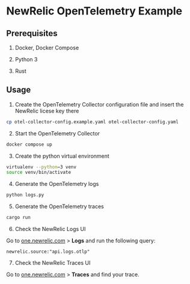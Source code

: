 # NewRelic OpenTelemetry Example

## Prerequisites

1. Docker, Docker Compose

1. Python 3

1. Rust

## Usage

1. Create the OpenTelemetry Collector configuration file and insert the NewRelic licese key there

```bash
cp otel-collector-config.example.yaml otel-collector-config.yaml
```

2. Start the OpenTelemetry Collector

```bash
docker compose up
```

3. Create the python virtual environment

```bash
virtualenv --python=3 venv
source venv/bin/activate
```

4. Generate the OpenTelemetry logs

```bash
python logs.py
```

5. Generate the OpenTelemetry traces

```bash
cargo run
```

6. Check the NewRelic Logs UI

Go to [one.newrelic.com](one.newrelic.com) > __Logs__ and run the following query:

```
newrelic.source:"api.logs.otlp"
```

7. Check the NewRelic Traces UI

Go to [one.newrelic.com](one.newrelic.com) > __Traces__ and find your trace.
